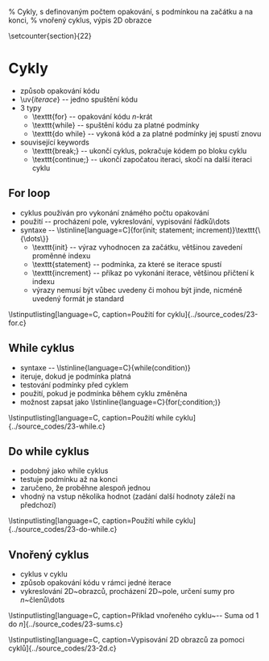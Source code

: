 % Cykly, s definovaným počtem opakování, s podmínkou na začátku a na konci,
% vnořený cyklus, výpis 2D obrazce

\setcounter{section}{22}
# Cykly
- způsob opakování kódu
- \uv{*iterace*} -- jedno spuštění kódu
- 3 typy
	- \texttt{for} -- opakování kódu $n$-krát
	- \texttt{while} -- spuštění kódu za platné podmínky
	- \texttt{do while} -- vykoná kód a za platné podmínky jej spustí znovu
- související keywords
	- \texttt{break;} -- ukončí cyklus, pokračuje kódem po bloku cyklu
	- \texttt{continue;} -- ukončí započatou iteraci, skočí na další iteraci cyklu

## For loop
- cyklus používán pro vykonání známého počtu opakování
- použití -- procházení pole, vykreslování, vypisování řádků\dots
- syntaxe -- \lstinline[language=C]{for(init; statement; increment)}\texttt{\\{\dots\\}}
	- \texttt{init} -- výraz vyhodnocen za začátku, většinou zavedení proměnné indexu
	- \texttt{statement} -- podmínka, za které se iterace spustí
	- \texttt{increment} -- příkaz po vykonání iterace, většinou přičtení k indexu
	- výrazy nemusí být vůbec uvedeny či mohou být jinde, nicméně uvedený formát je standard

\lstinputlisting[language=C, caption=Použití for cyklu]{../source_codes/23-for.c}

## While cyklus
- syntaxe -- \lstinline{language=C}{while(condition)}
- iteruje, dokud je podmínka platná
- testování podmínky před cyklem
- použití, pokud je podmínka během cyklu změněna
- možnost zapsat jako \lstinline{language=C}{for(;condition;)}

\lstinputlisting[language=C, caption=Použití while cyklu]{../source_codes/23-while.c}

## Do while cyklus
- podobný jako while cyklus
- testuje podmínku až na konci
- zaručeno, že proběhne alespoň jednou
- vhodný na vstup několika hodnot (zadání další hodnoty záleží na předchozí)

\lstinputlisting[language=C, caption=Použití while cyklu]{../source_codes/23-do-while.c}

## Vnořený cyklus
- cyklus v cyklu
- způsob opakování kódu v rámci jedné iterace
- vykreslování 2D~obrazců, procházení 2D~pole, určení sumy pro $n$~členů\dots

\lstinputlisting[language=C, caption=Příklad vnořeného cyklu~-- Suma od 1 do $n$]{../source_codes/23-sums.c}

\lstinputlisting[language=C, caption=Vypisování 2D obrazců za pomoci cyklů]{../source_codes/23-2d.c}
